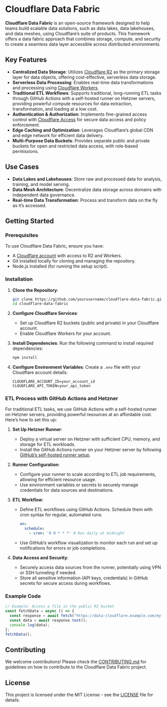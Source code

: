 # Cloudflare Data Fabric

**Cloudflare Data Fabric** is an open-source framework designed to help teams build scalable data solutions, such as data lakes, data lakehouses, and data meshes, using Cloudflare’s suite of products. This framework offers a data fabric approach that combines storage, compute, and security to create a seamless data layer accessible across distributed environments.

## Key Features

- **Centralized Data Storage**: Utilizes [Cloudflare R2](https://www.cloudflare.com/products/r2/) as the primary storage layer for data objects, offering cost-effective, serverless data storage.
- **Serverless Data Processing**: Enables real-time data transformations and processing using [Cloudflare Workers](https://developers.cloudflare.com/workers/).
- **Traditional ETL Workflows**: Supports traditional, long-running ETL tasks through GitHub Actions with a self-hosted runner on Hetzner servers, providing powerful compute resources for data extraction, transformation, and loading at a low cost.
- **Authentication & Authorization**: Implements fine-grained access control with [Cloudflare Access](https://www.cloudflare.com/products/zero-trust/) for secure data access and policy enforcement.
- **Edge Caching and Optimization**: Leverages Cloudflare’s global CDN and edge network for efficient data delivery.
- **Multi-Purpose Data Buckets**: Provides separate public and private buckets for open and restricted data access, with role-based permissions.

## Use Cases

- **Data Lakes and Lakehouses**: Store raw and processed data for analysis, training, and model serving.
- **Data Mesh Architecture**: Decentralize data storage across domains with independent data governance.
- **Real-time Data Transformation**: Process and transform data on the fly as it’s accessed.

## Getting Started

### Prerequisites

To use Cloudflare Data Fabric, ensure you have:
- A [Cloudflare account](https://dash.cloudflare.com/sign-up) with access to R2 and Workers.
- Git installed locally for cloning and managing the repository.
- Node.js installed (for running the setup script).

### Installation

1. **Clone the Repository**:
   ```bash
   git clone https://github.com/yourusername/cloudflare-data-fabric.git
   cd cloudflare-data-fabric
   ```

2. **Configure Cloudflare Services**:
   - Set up Cloudflare R2 buckets (public and private) in your Cloudflare account.
   - Enable Cloudflare Workers for your account.

3. **Install Dependencies**:
   Run the following command to install required dependencies:
   ```bash
   npm install
   ```

4. **Configure Environment Variables**:
   Create a `.env` file with your Cloudflare account details:
   ```env
   CLOUDFLARE_ACCOUNT_ID=your_account_id
   CLOUDFLARE_API_TOKEN=your_api_token
   ```

### ETL Process with GitHub Actions and Hetzner

For traditional ETL tasks, we use GitHub Actions with a self-hosted runner on Hetzner servers, providing powerful resources at an affordable cost. Here’s how to set this up:

1. **Set Up Hetzner Runner**:
   - Deploy a virtual server on Hetzner with sufficient CPU, memory, and storage for ETL workloads.
   - Install the GitHub Actions runner on your Hetzner server by following [GitHub’s self-hosted runner setup](https://docs.github.com/en/actions/hosting-your-own-runners/about-self-hosted-runners).

2. **Runner Configuration**:
   - Configure your runner to scale according to ETL job requirements, allowing for efficient resource usage.
   - Use environment variables or secrets to securely manage credentials for data sources and destinations.

3. **ETL Workflow**:
   - Define ETL workflows using GitHub Actions. Schedule them with cron syntax for regular, automated runs:
     ```yaml
     on:
       schedule:
         - cron: '0 0 * * *' # Run daily at midnight
     ```
   - Use GitHub’s workflow visualization to monitor each run and set up notifications for errors or job completions.

4. **Data Access and Security**:
   - Securely access data sources from the runner, potentially using VPN or SSH tunneling if needed.
   - Store all sensitive information (API keys, credentials) in GitHub secrets for secure access during workflows.

### Example Code

```javascript
// Example: Access a file in the public R2 bucket
const fetchData = async () => {
  const response = await fetch("https://data-cloudflare.example.com/myfile.csv");
  const data = await response.text();
  console.log(data);
};
fetchData();
```

## Contributing

We welcome contributions! Please check the [CONTRIBUTING.md](CONTRIBUTING.md) for guidelines on how to contribute to the Cloudflare Data Fabric project.

## License

This project is licensed under the MIT License - see the [LICENSE](LICENSE) file for details.
